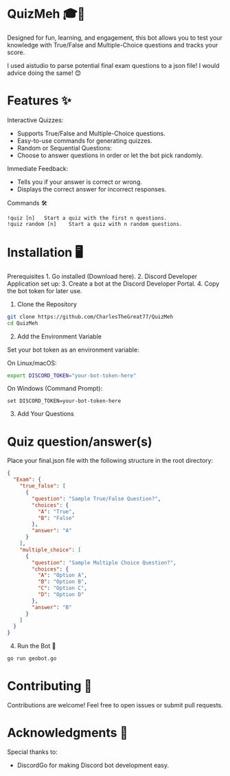 # QuizMeh 🎓🤖

Designed for fun, learning, and engagement, this bot allows you to test your knowledge with True/False and Multiple-Choice questions and tracks your score. 

I used aistudio to parse potential final exam questions to a json file! I would advice doing the same! 😊

# Features ✨
Interactive Quizzes:
* Supports True/False and Multiple-Choice questions.
* Easy-to-use commands for generating quizzes.
* Random or Sequential Questions:
* Choose to answer questions in order or let the bot pick randomly.


Immediate Feedback:
* Tells you if your answer is correct or wrong.
* Displays the correct answer for incorrect responses.

Commands 🛠️
```
!quiz [n]	Start a quiz with the first n questions.
!quiz random [n]	Start a quiz with n random questions.
```

# Installation 🖥️
Prerequisites
	1.	Go installed (Download here).
	2.	Discord Developer Application set up:
	3.  Create a bot at the Discord Developer Portal.
	4.  Copy the bot token for later use.

1. Clone the Repository
```bash
git clone https://github.com/CharlesTheGreat77/QuizMeh
cd QuizMeh
```
2. Add the Environment Variable

Set your bot token as an environment variable:

On Linux/macOS:
```bash
export DISCORD_TOKEN="your-bot-token-here"
```
On Windows (Command Prompt):
```
set DISCORD_TOKEN=your-bot-token-here
```
3. Add Your Questions

# Quiz question/answer(s)
Place your final.json file with the following structure in the root directory:
```json
{
  "Exam": {
    "true_false": [
      {
        "question": "Sample True/False Question?",
        "choices": {
          "A": "True",
          "B": "False"
        },
        "answer": "A"
      }
    ],
    "multiple_choice": [
      {
        "question": "Sample Multiple Choice Question?",
        "choices": {
          "A": "Option A",
          "B": "Option B",
          "C": "Option C",
          "D": "Option D"
        },
        "answer": "B"
      }
    ]
  }
}
```

4. Run the Bot 🚀
```bash
go run geobot.go
```

# Contributing 🤝
Contributions are welcome! Feel free to open issues or submit pull requests.

# Acknowledgments 🙌
Special thanks to:
* DiscordGo for making Discord bot development easy.